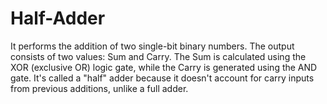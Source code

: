 # Half-Adder
It performs the addition of two single-bit binary numbers. The output consists of two values: Sum and Carry. The Sum is calculated using the XOR (exclusive OR) logic gate, while the Carry is generated using the AND gate. It's called a "half" adder because it doesn't account for carry inputs from previous additions, unlike a full adder.
